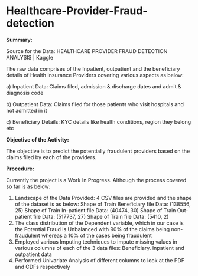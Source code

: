 # Healthcare-Provider-Fraud-detection

**Summary:**

Source for the Data: HEALTHCARE PROVIDER FRAUD DETECTION ANALYSIS | Kaggle

The raw data comprises of the Inpatient, outpatient and the beneficiary details of Health Insurance Providers covering various aspects as below:
  
  a)	Inpatient Data: Claims filed, admission & discharge dates and admit & diagnosis code
  
  b)	Outpatient Data: Claims filed for those patients who visit hospitals and not admitted in it
  
  c)	Beneficiary Details: KYC details like health conditions, region they belong etc


**Objective of the Activity:**

The objective is to predict the potentially fraudulent providers based on the claims filed by each of the providers.

**Procedure:**

Currently the project is a Work In Progress. Although the process covered so far is as below:

  1.	Landscape of the Data Provided: 4 CSV files are provided and the shape of the dataset is as below:
        Shape of Train Beneficiary file Data: (138556, 25)
        Shape of Train In-patient file Data: (40474, 30)
        Shape of Train Out-patient file Data: (517737, 27)
        Shape of Train file Data: (5410, 2) 
  2.	The class distribution of the Dependent variable, which in our case is the Potential Fraud is Unbalanced with 90% of the claims being non-fraudulent whereas a 10% of the           cases being fraudulent 
  3.	Employed various Imputing techniques to impute missing values in various columns of each of the 3 data files: Beneficiary. Inpatient and outpatient data
  4.	Performed Univariate Analysis of different columns to look at the PDF and CDFs respectively

